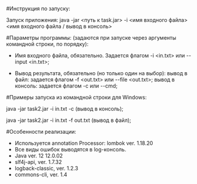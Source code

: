 #Инструкция по запуску:

Запуск приложения: java -jar <путь к task.jar> -i <имя входного файла> <имя входного файла / вывод в консоль>

#Параметры программы:
(задаются при запуске через аргументы командной строки, по порядку):

* Имя входного файла, обязательно. Задается флагом -i <in.txt> или --input <in.txt>;

* Вывод результата, обязательно (но только один на выбор):
вывод в файл: задается флагом -f <out.txt> или --file <out.txt>; 
вывод в консоль: задается флагом -c или --cmd; 

#Примеры запуска из командной строки для Windows:

java -jar task2.jar -i in.txt -c (вывод в консоль);

java -jar task2.jar -i in.txt -f out.txt (вывод в файл);


#Особенности реализации:

* Используется annotation Processor: lombok ver. 1.18.20
* Все виды ошибок выводятся в log-консоль.
* Java ver. 12 12.0.02
* slf4j-api, ver. 1.7.32
* logback-classic, ver. 1.2.3
* commons-cli, ver. 1.4